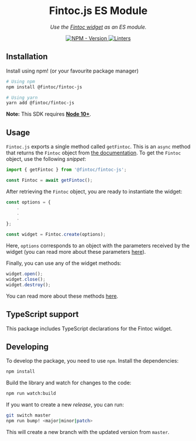 <h1 align="center">Fintoc.js ES Module</h1>

<p align="center">
    <em>
        Use the <a href="https://docs.fintoc.com/docs/widget" target="_blank">Fintoc widget</a> as an ES module.
    </em>
</p>

<p align="center">
<a href="https://www.npmjs.com/package/@fintoc/fintoc-js" target="_blank">
    <img src="https://img.shields.io/npm/v/@fintoc/fintoc-js?label=version&logo=nodedotjs&logoColor=%23fff&color=306998" alt="NPM - Version">
</a>

<a href="https://github.com/fintoc-com/fintoc-js/actions?query=workflow%3Alinters" target="_blank">
    <img src="https://img.shields.io/github/workflow/status/fintoc-com/fintoc-js/linters?label=linters&logo=github" alt="Linters">
</a>
</p>

## Installation

Install using npm! (or your favourite package manager)

```sh
# Using npm
npm install @fintoc/fintoc-js

# Using yarn
yarn add @fintoc/fintoc-js
```

**Note:** This SDK requires [**Node 10+**](https://nodejs.org/en/blog/release/v10.0.0).

## Usage

`Fintoc.js` exports a single method called `getFintoc`. This is an `async` method that returns the `Fintoc` object from [the documentation](https://docs.fintoc.com/docs/widget-web-integration#how-it-works). To get the `Fintoc` object, use the following _snippet_:

```js
import { getFintoc } from '@fintoc/fintoc-js';

const Fintoc = await getFintoc();
```

After retrieving the `Fintoc` object, you are ready to instantiate the widget:

```js
const options = {
    .
    .
    .
};

const widget = Fintoc.create(options);
```

Here, `options` corresponds to an object with the parameters received by the widget (you can read more about these parameters [here](https://docs.fintoc.com/docs/widget-web-integration#how-it-works)).

Finally, you can use any of the widget methods:

```js
widget.open();
widget.close();
widget.destroy();
```

You can read more about these methods [here](https://docs.fintoc.com/docs/widget-web-integration#methods-of-the-widget-object).

## TypeScript support

This package includes TypeScript declarations for the Fintoc widget.

## Developing

To develop the package, you need to use `npm`. Install the dependencies:

```sh
npm install
```

Build the library and watch for changes to the code:

```sh
npm run watch:build
```

If you want to create a new _release_, you can run:

```sh
git switch master
npm run bump! <major|minor|patch>
```

This will create a new branch with the updated version from `master`.
